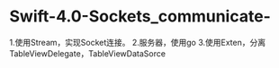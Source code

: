 # Swift-4.0-Sockets_communicate-

1.使用Stream，实现Socket连接。
2.服务器，使用go
3.使用Exten，分离TableViewDelegate，TableViewDataSorce
